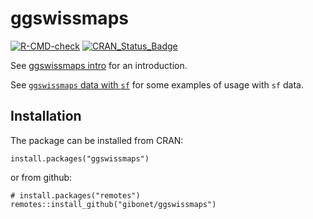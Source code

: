 # ggswissmaps

[![R-CMD-check](https://github.com/gibonet/ggswissmaps/actions/workflows/R-CMD-check.yaml/badge.svg)](https://github.com/gibonet/ggswissmaps/actions/workflows/R-CMD-check.yaml)  [![CRAN\_Status\_Badge](https://www.r-pkg.org/badges/version/ggswissmaps)](http://cran.r-project.org/package=ggswissmaps)


See [ggswissmaps intro](https://gibonet.github.io/ggswissmaps/articles/ggswissmaps_intro.html) for an introduction.  

See [`ggswissmaps` data with `sf`](https://gibonet.github.io/ggswissmaps/articles/ggswissmaps_with_sf.html) for some examples of usage with `sf` data.


## Installation

The package can be installed from CRAN:

```
install.packages("ggswissmaps")
```

or from github:

```
# install.packages("remotes")
remotes::install_github("gibonet/ggswissmaps")
```

